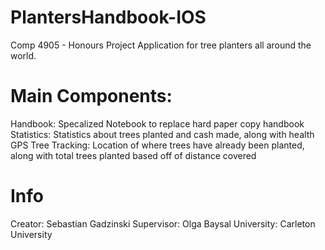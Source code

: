 # PlantersHandbook-IOS
Comp 4905 - Honours Project
Application for tree planters all around the world.

# Main Components:
Handbook: Specalized Notebook to replace hard paper copy handbook
Statistics: Statistics about trees planted and cash made, along with health
GPS Tree Tracking: Location of where trees have already been planted, along with total trees planted based off of distance covered

# Info
Creator: Sebastian Gadzinski
Supervisor: Olga Baysal
University: Carleton University
